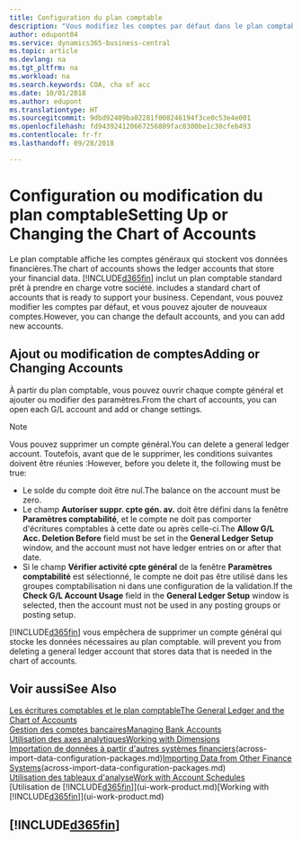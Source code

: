 ```yaml
---
title: Configuration du plan comptable
description: "Vous modifiez les comptes par défaut dans le plan comptable, et vous pouvez ajouter de nouveaux comptes."
author: edupont04
ms.service: dynamics365-business-central
ms.topic: article
ms.devlang: na
ms.tgt_pltfrm: na
ms.workload: na
ms.search.keywords: COA, cha of acc
ms.date: 10/01/2018
ms.author: edupont
ms.translationtype: HT
ms.sourcegitcommit: 9dbd92409ba02281f008246194f3ce0c53e4e001
ms.openlocfilehash: fd943924120667256809fac0300be1c30cfeb493
ms.contentlocale: fr-fr
ms.lasthandoff: 09/28/2018

---
```

# <a name="setting-up-or-changing-the-chart-of-accounts"></a><span data-ttu-id="ac124-103">Configuration ou modification du plan comptable</span><span class="sxs-lookup"><span data-stu-id="ac124-103">Setting Up or Changing the Chart of Accounts</span></span>
<span data-ttu-id="ac124-104">Le plan comptable affiche les comptes généraux qui stockent vos données financières.</span><span class="sxs-lookup"><span data-stu-id="ac124-104">The chart of accounts shows the ledger accounts that store your financial data.</span></span> [!INCLUDE[d365fin](includes/d365fin_md.md)] <span data-ttu-id="ac124-105">inclut un plan comptable standard prêt à prendre en charge votre société.</span><span class="sxs-lookup"><span data-stu-id="ac124-105"> includes a standard chart of accounts that is ready to support your business.</span></span>
<span data-ttu-id="ac124-106">Cependant, vous pouvez modifier les comptes par défaut, et vous pouvez ajouter de nouveaux comptes.</span><span class="sxs-lookup"><span data-stu-id="ac124-106">However, you can change the default accounts, and you can add new accounts.</span></span>  

## <a name="adding-or-changing-accounts"></a><span data-ttu-id="ac124-107">Ajout ou modification de comptes</span><span class="sxs-lookup"><span data-stu-id="ac124-107">Adding or Changing Accounts</span></span>
<span data-ttu-id="ac124-108">À partir du plan comptable, vous pouvez ouvrir chaque compte général et ajouter ou modifier des paramètres.</span><span class="sxs-lookup"><span data-stu-id="ac124-108">From the chart of accounts, you can open each G/L account and add or change settings.</span></span>

> [!NOTE]  
>   <span data-ttu-id="ac124-109">Vous pouvez supprimer un compte général.</span><span class="sxs-lookup"><span data-stu-id="ac124-109">You can delete a general ledger account.</span></span> <span data-ttu-id="ac124-110">Toutefois, avant que de le supprimer, les conditions suivantes doivent être réunies :</span><span class="sxs-lookup"><span data-stu-id="ac124-110">However, before you delete it, the following must be true:</span></span>  

* <span data-ttu-id="ac124-111">Le solde du compte doit être nul.</span><span class="sxs-lookup"><span data-stu-id="ac124-111">The balance on the account must be zero.</span></span>  
* <span data-ttu-id="ac124-112">Le champ **Autoriser suppr. cpte gén. av.** doit être défini dans la fenêtre **Paramètres comptabilité**, et le compte ne doit pas comporter d'écritures comptables à cette date ou après celle-ci.</span><span class="sxs-lookup"><span data-stu-id="ac124-112">The **Allow G/L Acc. Deletion Before** field must be set in the **General Ledger Setup** window, and the account must not have ledger entries on or after that date.</span></span>  
* <span data-ttu-id="ac124-113">Si le champ **Vérifier activité cpte général** de la fenêtre **Paramètres comptabilité** est sélectionné, le compte ne doit pas être utilisé dans les groupes comptabilisation ni dans une configuration de la validation.</span><span class="sxs-lookup"><span data-stu-id="ac124-113">If the **Check G/L Account Usage** field in the **General Ledger Setup** window is selected, then the account must not be used in any posting groups or posting setup.</span></span>  

[!INCLUDE[d365fin](includes/d365fin_md.md)] <span data-ttu-id="ac124-114">vous empêchera de supprimer un compte général qui stocke les données nécessaires au plan comptable.</span><span class="sxs-lookup"><span data-stu-id="ac124-114"> will prevent you from deleting a general ledger account that stores data that is needed in the chart of accounts.</span></span>  

## <a name="see-also"></a><span data-ttu-id="ac124-115">Voir aussi</span><span class="sxs-lookup"><span data-stu-id="ac124-115">See Also</span></span>
[<span data-ttu-id="ac124-116">Les écritures comptables et le plan comptable</span><span class="sxs-lookup"><span data-stu-id="ac124-116">The General Ledger and the Chart of Accounts</span></span>](finance-general-ledger.md)  
[<span data-ttu-id="ac124-117">Gestion des comptes bancaires</span><span class="sxs-lookup"><span data-stu-id="ac124-117">Managing Bank Accounts</span></span>](bank-manage-bank-accounts.md)  
[<span data-ttu-id="ac124-118">Utilisation des axes analytiques</span><span class="sxs-lookup"><span data-stu-id="ac124-118">Working with Dimensions</span></span>](finance-dimensions.md)  
<span data-ttu-id="ac124-119">[Importation de données à partir d'autres systèmes financiers](across-import-data-configuration-packages.md)(across-import-data-configuration-packages.md)</span><span class="sxs-lookup"><span data-stu-id="ac124-119">[Importing Data from Other Finance Systems](across-import-data-configuration-packages.md)(across-import-data-configuration-packages.md)</span></span>  
[<span data-ttu-id="ac124-120">Utilisation des tableaux d'analyse</span><span class="sxs-lookup"><span data-stu-id="ac124-120">Work with Account Schedules</span></span>](bi-how-work-account-schedule.md)  
<span data-ttu-id="ac124-121">[Utilisation de [!INCLUDE[d365fin](includes/d365fin_md.md)]](ui-work-product.md)</span><span class="sxs-lookup"><span data-stu-id="ac124-121">[Working with [!INCLUDE[d365fin](includes/d365fin_md.md)]](ui-work-product.md)</span></span>  

## [!INCLUDE[d365fin](includes/free_trial_md.md)]

